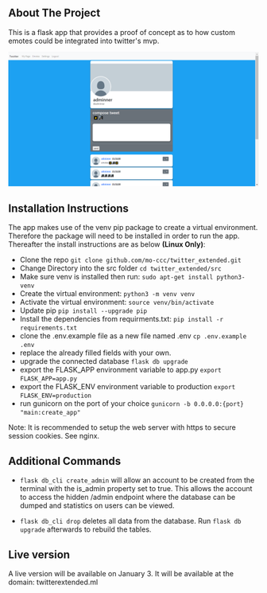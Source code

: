 ## About The Project
This is a flask app that provides a proof of concept as to how custom emotes could be integrated into twitter's mvp. 

![Demo](docs/twotter.png)

## Installation Instructions
The app makes use of the venv pip package to create a virtual environment. Therefore the package will need to be installed in order to run the app. Thereafter the install instructions are as below **(Linux Only)**:

- Clone the repo
```git clone github.com/mo-ccc/twitter_extended.git```
- Change Directory into the src folder
```cd twitter_extended/src```
- Make sure venv is installed then run:
```sudo apt-get install python3-venv```
- Create the virtual environment:
```python3 -m venv venv```
- Activate the virtual environment:
```source venv/bin/activate```
- Update pip
```pip install --upgrade pip```
- Install the dependencies from requirments.txt: 
```pip install -r requirements.txt```
- clone the .env.example file as a new file named .env
```cp .env.example .env```
- replace the already filled fields with your own.
- upgrade the connected database
```flask db upgrade```
- export the FLASK_APP environment variable to app.py
```export FLASK_APP=app.py```
- export the FLASK_ENV environment variable to production
```export FLASK_ENV=production```
- run gunicorn on the port of your choice
```gunicorn -b 0.0.0.0:{port} "main:create_app"```

Note: It is recommended to setup the web server with https to secure session cookies. See nginx.


## Additional Commands
- ```flask db_cli create_admin``` will allow an account to be created from the terminal with the is_admin property set to true. This allows the account to access the hidden /admin endpoint where the database can be dumped and statistics on users can be viewed.

- ```flask db_cli drop``` deletes all data from the database. Run ```flask db upgrade``` afterwards to rebuild the tables.

## Live version
A live version will be available on January 3. It will be available at the domain:
twitterextended.ml
